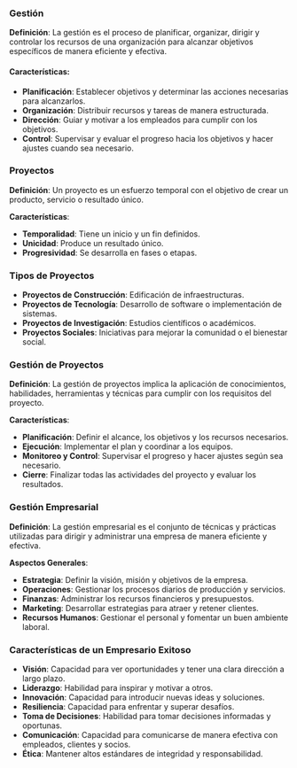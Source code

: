 ### Gestión

**Definición**: La gestión es el proceso de planificar, organizar, dirigir y controlar los recursos de una organización para alcanzar objetivos específicos de manera eficiente y efectiva.
#### **Características**:
- **Planificación**: Establecer objetivos y determinar las acciones necesarias para alcanzarlos.
- **Organización**: Distribuir recursos y tareas de manera estructurada.
- **Dirección**: Guiar y motivar a los empleados para cumplir con los objetivos.
- **Control**: Supervisar y evaluar el progreso hacia los objetivos y hacer ajustes cuando sea necesario.
### Proyectos
**Definición**: Un proyecto es un esfuerzo temporal con el objetivo de crear un producto, servicio o resultado único.

**Características**:
- **Temporalidad**: Tiene un inicio y un fin definidos.
- **Unicidad**: Produce un resultado único.
- **Progresividad**: Se desarrolla en fases o etapas.

### Tipos de Proyectos
- **Proyectos de Construcción**: Edificación de infraestructuras.
- **Proyectos de Tecnología**: Desarrollo de software o implementación de sistemas.
- **Proyectos de Investigación**: Estudios científicos o académicos.
- **Proyectos Sociales**: Iniciativas para mejorar la comunidad o el bienestar social.

### Gestión de Proyectos
**Definición**: La gestión de proyectos implica la aplicación de conocimientos, habilidades, herramientas y técnicas para cumplir con los requisitos del proyecto.

**Características**:
- **Planificación**: Definir el alcance, los objetivos y los recursos necesarios.
- **Ejecución**: Implementar el plan y coordinar a los equipos.
- **Monitoreo y Control**: Supervisar el progreso y hacer ajustes según sea necesario.
- **Cierre**: Finalizar todas las actividades del proyecto y evaluar los resultados.

### Gestión Empresarial
**Definición**: La gestión empresarial es el conjunto de técnicas y prácticas utilizadas para dirigir y administrar una empresa de manera eficiente y efectiva.

**Aspectos Generales**:
- **Estrategia**: Definir la visión, misión y objetivos de la empresa.
- **Operaciones**: Gestionar los procesos diarios de producción y servicios.
- **Finanzas**: Administrar los recursos financieros y presupuestos.
- **Marketing**: Desarrollar estrategias para atraer y retener clientes.
- **Recursos Humanos**: Gestionar el personal y fomentar un buen ambiente laboral.

### Características de un Empresario Exitoso
- **Visión**: Capacidad para ver oportunidades y tener una clara dirección a largo plazo.
- **Liderazgo**: Habilidad para inspirar y motivar a otros.
- **Innovación**: Capacidad para introducir nuevas ideas y soluciones.
- **Resiliencia**: Capacidad para enfrentar y superar desafíos.
- **Toma de Decisiones**: Habilidad para tomar decisiones informadas y oportunas.
- **Comunicación**: Capacidad para comunicarse de manera efectiva con empleados, clientes y socios.
- **Ética**: Mantener altos estándares de integridad y responsabilidad.
